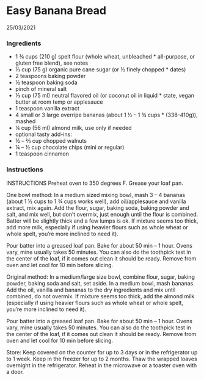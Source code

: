 # Easy Banana Bread
25/03/2021

### Ingredients

* 1 ¾ cups (210 g) spelt flour (whole wheat, unbleached * all-purpose, or gluten free blend), see notes
* ⅓ cup (75 g) organic pure cane sugar (or ½ finely chopped * dates)
* 2 teaspoons baking powder
* ½ teaspoon baking soda
* pinch of mineral salt
* ⅓ cup (75 ml) neutral flavored oil (or coconut oil in liquid * state, vegan butter at room temp or applesauce
* 1 teaspoon vanilla extract
* 4 small or 3 large overripe bananas (about 1 ½ – 1 ¾ cups * (338-410g)), mashed
* ¼ cup (56 ml) almond milk, use only if needed
* optional tasty add-ins:
* ½ – ⅔ cup chopped walnuts
* ¼ –  ½ cup chocolate chips (mini or regular)
* 1 teaspoon cinnamon

### Instructions

INSTRUCTIONS
Preheat oven to 350 degrees F. Grease your loaf pan.

One bowl method: In a medium sized mixing bowl, mash 3 – 4 bananas (about 1 ½ cups to 1 ¾ cups works well), add oil/applesauce and vanilla extract, mix again. Add the flour, sugar, baking soda, baking powder and salt, and mix well, but don’t overmix, just enough until the flour is combined. Batter will be slightly thick and a few lumps is ok. If mixture seems too thick, add more milk, especially if using heavier flours such as whole wheat or whole spelt, you’re more inclined to need it).

Pour batter into a greased loaf pan. Bake for about 50 min – 1 hour. Ovens vary, mine usually takes 50 minutes. You can also do the toothpick test in the center of the loaf, if it comes out clean it should be ready. Remove from oven and let cool for 10 min before slicing.

Original method: In a medium/large size bowl, combine flour, sugar, baking powder, baking soda and salt, set aside. In a medium bowl, mash bananas. Add the oil, vanilla and bananas to the dry ingredients and mix until combined, do not overmix. If mixture seems too thick, add the almond milk (especially if using heavier flours such as whole wheat or whole spelt, you’re more inclined to need it).

Pour batter into a greased loaf pan. Bake for about 50 min – 1 hour. Ovens vary, mine usually takes 50 minutes. You can also do the toothpick test in the center of the loaf, if it comes out clean it should be ready. Remove from oven and let cool for 10 min before slicing.

Store: Keep covered on the counter for up to 3 days or in the refrigerator up to 1 week. Keep in the freezer for up to 2 months. Thaw the wrapped loaves overnight in the refrigerator. Reheat in the microwave or a toaster oven with a door.






